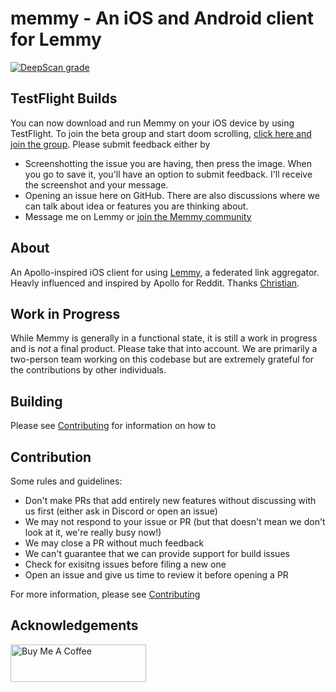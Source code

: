 # memmy - An iOS and Android client for Lemmy

[![DeepScan grade](https://deepscan.io/api/teams/21853/projects/25231/branches/786154/badge/grade.svg)](https://deepscan.io/dashboard#view=project&tid=21853&pid=25231&bid=786154)

## TestFlight Builds

You can now download and run Memmy on your iOS device by using TestFlight. To join the beta group and start doom scrolling, [click here and join the group](https://testflight.apple.com/join/6jaRU6rD). Please submit feedback either by

- Screenshotting the issue you are having, then press the image. When you go to save it, you'll have an option to submit feedback. I'll receive the screenshot and your message.
- Opening an issue here on GitHub. There are also discussions where we can talk about idea or features you are thinking about.
- Message me on Lemmy or [join the Memmy community](https://lemmy.ml/c/memmy)

## About

An Apollo-inspired iOS client for using [Lemmy](https://github.com/LemmyNet/lemmy), a federated link aggregator. Heavly influenced and inspired by Apollo for Reddit. Thanks [Christian](https://github.com/christianselig).

## Work in Progress

While Memmy is generally in a functional state, it is still a work in progress and is *not* a final product. Please
take that into account. We are primarily a two-person team working on this codebase but are extremely grateful for
the contributions by other individuals.

## Building

Please see [Contributing](https://github.com/Memmy-App/memmy/blob/main/CONTRIBUTING.md) for information on how to

## Contribution

Some rules and guidelines:

- Don't make PRs that add entirely new features without discussing with us first (either ask in Discord or open an issue)
- We may not respond to your issue or PR (but that doesn't mean we don't look at it, we're really busy now!)
- We may close a PR without much feedback
- We can't guarantee that we can provide support for build issues
- Check for exisitng issues before filing a new one
- Open an issue and give us time to review it before opening a PR

For more information, please see [Contributing](https://github.com/Memmy-App/memmy/blob/main/CONTRIBUTING.md)

## Acknowledgements

<a href="https://www.buymeacoffee.com/gavink" target="_blank"><img src="https://cdn.buymeacoffee.com/buttons/v2/default-blue.png" alt="Buy Me A Coffee" style="height: 60px !important;width: 217px !important;" ></a>
